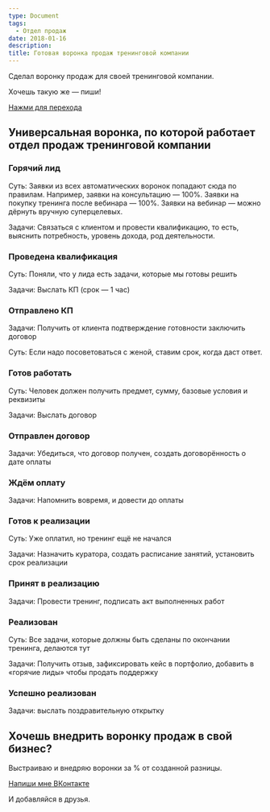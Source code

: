 ```yaml
---
type: Document
tags:
  - Отдел продаж
date: 2018-01-16
description: 
title: Готовая воронка продаж тренинговой компании
---
```


Сделал воронку продаж для своей тренинговой компании.

Хочешь такую же — пиши!

[Нажми для перехода](https://vk.com/nickvorobiov)

## Универсальная воронка, по которой работает отдел продаж тренинговой компании

### Горячий лид
Суть: Заявки из всех автоматических воронок попадают сюда по правилам. Например, заявки на консультацию — 100%. Заявки на покупку тренинга после вебинара — 100%. Заявки на вебинар — можно дёрнуть вручную суперцелевых.

Задачи: Связаться с клиентом и провести квалификацию, то есть, выяснить потребность, уровень дохода, род деятельности.

### Проведена квалификация
Суть: Поняли, что у лида есть задачи, которые мы готовы решить

Задачи: Выслать КП (срок — 1 час)

### Отправлено КП
Задачи: Получить от клиента подтверждение готовности заключить договор

Суть: Если надо посоветоваться с женой, ставим срок, когда даст ответ.

### Готов работать
Суть: Человек должен получить предмет, сумму, базовые условия и реквизиты

Задачи: Выслать договор

### Отправлен договор
Задачи: Убедиться, что договор получен, создать договорённость о дате оплаты

### Ждём оплату
Задачи: Напомнить вовремя, и довести до оплаты

### Готов к реализации
Суть: Уже оплатил, но тренинг ещё не начался

Задачи: Назначить куратора, создать расписание занятий, установить срок реализации

### Принят в реализацию
Задачи: Провести тренинг, подписать акт выполненных работ

### Реализован
Суть: Все задачи, которые должны быть сделаны по окончании тренинга, делаются тут

Задачи: Получить отзыв, зафиксировать кейс в портфолио, добавить в «горячие лиды» чтобы продать поддержку

### Успешно реализован
Задачи: выслать поздравительную открытку

## Хочешь внедрить воронку продаж в свой бизнес?

Выстраиваю и внедряю воронки за % от созданной разницы.

[Напиши мне ВКонтакте](https://vk.com/nickvorobiov)

И добавляйся в друзья.
